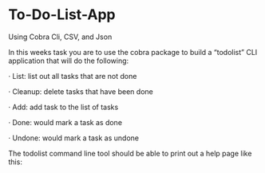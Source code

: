 # To-Do-List-App
Using Cobra Cli, CSV, and Json 

In this weeks task you are to use the cobra package to build a “todolist” CLI application that will do the following:

· List: list out all tasks that are not done

· Cleanup: delete tasks that have been done

· Add: add task to the list of tasks

· Done: would mark a task as done

· Undone: would mark a task as undone

The todolist command line tool should be able to print out a help page like this:
